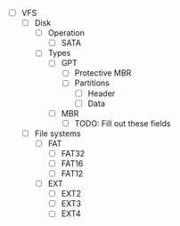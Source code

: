 - [ ] VFS
    - [ ] Disk
        - [ ] Operation 
            - [ ] SATA
        - [ ] Types
            - [ ] GPT
                - [ ] Protective MBR
                - [ ] Partitions
                    - [ ] Header
                    - [ ] Data
            - [ ] MBR
                - [ ] TODO: Fill out these fields
    - [ ] File systems
        - [ ] FAT
            - [ ] FAT32
            - [ ] FAT16
            - [ ] FAT12
        - [ ] EXT
            - [ ] EXT2
            - [ ] EXT3
            - [ ] EXT4